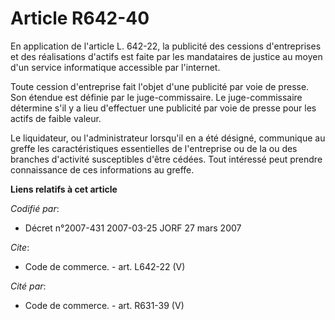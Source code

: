 # Article R642-40

En application de l'article L. 642-22, la publicité des cessions d'entreprises et des réalisations d'actifs est faite par les
mandataires de justice au moyen d'un service informatique accessible par l'internet.

Toute cession d'entreprise fait l'objet d'une publicité par voie de presse. Son étendue est définie par le juge-commissaire.
Le juge-commissaire détermine s'il y a lieu d'effectuer une publicité par voie de presse pour les actifs de faible valeur.

Le liquidateur, ou l'administrateur lorsqu'il en a été désigné, communique au greffe les caractéristiques essentielles de
l'entreprise ou de la ou des branches d'activité susceptibles d'être cédées. Tout intéressé peut prendre connaissance de ces
informations au greffe.

**Liens relatifs à cet article**

_Codifié par_:

  - Décret n°2007-431 2007-03-25 JORF 27 mars 2007

_Cite_:

  - Code de commerce. - art. L642-22 (V)

_Cité par_:

  - Code de commerce. - art. R631-39 (V)
